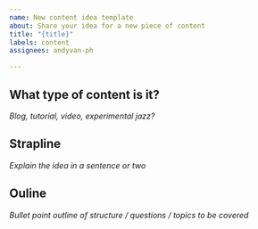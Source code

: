 ```yaml
---
name: New content idea template
about: Share your idea for a new piece of content
title: "{title}"
labels: content
assignees: andyvan-ph

---
```


## What type of content is it?

_Blog, tutorial, video, experimental jazz?_

## Strapline

_Explain the idea in a sentence or two_

## Ouline

_Bullet point outline of structure / questions / topics to be covered_

